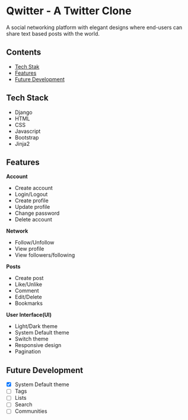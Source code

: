 # Qwitter - A Twitter Clone

A social networking platform with elegant designs where end-users can share text based posts with the world. 

## Contents
- [Tech Stak](#tech-stack)
- [Features](#features)
- [Future Development](#future-development)

## Tech Stack
- Django
- HTML
- CSS
- Javascript
- Bootstrap
- Jinja2

## Features
**Account**
- Create account
- Login/Logout
- Create profile
- Update profile
- Change password
- Delete account

**Network**
- Follow/Unfollow
- View profile
- View followers/following

**Posts**
- Create post
- Like/Unlike
- Comment
- Edit/Delete
- Bookmarks

**User Interface(UI)**
- Light/Dark theme
- System Default theme
- Switch theme
- Responsive design
- Pagination

## Future Development
- [x] System Default theme
- [ ] Tags
- [ ] Lists
- [ ] Search
- [ ] Communities